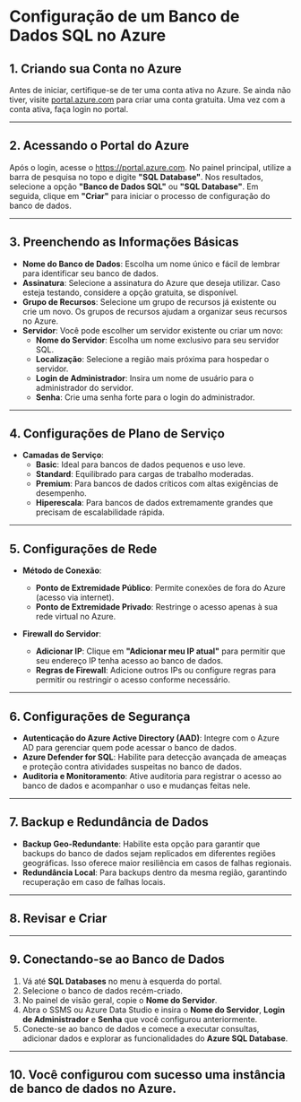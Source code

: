 # Configuração de um Banco de Dados SQL no Azure

## 1. Criando sua Conta no Azure 

Antes de iniciar, certifique-se de ter uma conta ativa no Azure. Se ainda não tiver, visite [portal.azure.com](https://portal.azure.com) para criar uma conta gratuita. Uma vez com a conta ativa, faça login no portal.

---

## 2. Acessando o Portal do Azure 

Após o login, acesse o https://portal.azure.com. No painel principal, utilize a barra de pesquisa no topo e digite **"SQL Database"**. Nos resultados, selecione a opção **"Banco de Dados SQL"** ou **"SQL Database"**. Em seguida, clique em **"Criar"** para iniciar o processo de configuração do banco de dados.

---

## 3. Preenchendo as Informações Básicas

- **Nome do Banco de Dados**: Escolha um nome único e fácil de lembrar para identificar seu banco de dados.
- **Assinatura**: Selecione a assinatura do Azure que deseja utilizar. Caso esteja testando, considere a opção gratuita, se disponível.
- **Grupo de Recursos**: Selecione um grupo de recursos já existente ou crie um novo. Os grupos de recursos ajudam a organizar seus recursos no Azure.
- **Servidor**: Você pode escolher um servidor existente ou criar um novo:
  - **Nome do Servidor**: Escolha um nome exclusivo para seu servidor SQL.
  - **Localização**: Selecione a região mais próxima para hospedar o servidor.
  - **Login de Administrador**: Insira um nome de usuário para o administrador do servidor.
  - **Senha**: Crie uma senha forte para o login do administrador.

---

## 4. Configurações de Plano de Serviço 

- **Camadas de Serviço**:
  - **Basic**: Ideal para bancos de dados pequenos e uso leve.
  - **Standard**: Equilibrado para cargas de trabalho moderadas.
  - **Premium**: Para bancos de dados críticos com altas exigências de desempenho.
  - **Hiperescala**: Para bancos de dados extremamente grandes que precisam de escalabilidade rápida.

---

## 5. Configurações de Rede 

- **Método de Conexão**:
  - **Ponto de Extremidade Público**: Permite conexões de fora do Azure (acesso via internet).
  - **Ponto de Extremidade Privado**: Restringe o acesso apenas à sua rede virtual no Azure.
  
- **Firewall do Servidor**: 
  - **Adicionar IP**: Clique em **"Adicionar meu IP atual"** para permitir que seu endereço IP tenha acesso ao banco de dados.
  - **Regras de Firewall**: Adicione outros IPs ou configure regras para permitir ou restringir o acesso conforme necessário.

---

## 6. Configurações de Segurança 

- **Autenticação do Azure Active Directory (AAD)**: Integre com o Azure AD para gerenciar quem pode acessar o banco de dados.
- **Azure Defender for SQL**: Habilite para detecção avançada de ameaças e proteção contra atividades suspeitas no banco de dados.
- **Auditoria e Monitoramento**: Ative auditoria para registrar o acesso ao banco de dados e acompanhar o uso e mudanças feitas nele.

---

## 7. Backup e Redundância de Dados 

- **Backup Geo-Redundante**: Habilite esta opção para garantir que backups do banco de dados sejam replicados em diferentes regiões geográficas. Isso oferece maior resiliência em casos de falhas regionais.
- **Redundância Local**: Para backups dentro da mesma região, garantindo recuperação em caso de falhas locais.

---

## 8. Revisar e Criar 

---

## 9. Conectando-se ao Banco de Dados 

1. Vá até **SQL Databases** no menu à esquerda do portal.
2. Selecione o banco de dados recém-criado.
3. No painel de visão geral, copie o **Nome do Servidor**.
4. Abra o SSMS ou Azure Data Studio e insira o **Nome do Servidor**, **Login de Administrador** e **Senha** que você configurou anteriormente.
5. Conecte-se ao banco de dados e comece a executar consultas, adicionar dados e explorar as funcionalidades do **Azure SQL Database**.

---

## 10. Você configurou com sucesso uma instância de banco de dados no Azure.
